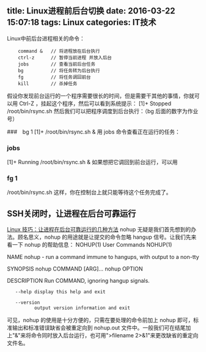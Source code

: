 title: Linux进程前后台切换
date: 2016-03-22 15:07:18
tags: Linux
categories: IT技术
---
Linux中前后台进程相关的命令：

        command &   // 将进程放在后台执行
        ctrl-z      // 暂停当前进程 并放入后台
        jobs        // 查看当前后台任务
        bg          // 将任务转为后台执行
        fg          // 将任务调回前台
        kill        // 杀掉任务

假设你发现前台运行的一个程序需要很长的时间，但是需要干其他的事情，你就可以用 Ctrl-Z ，挂起这个程序，然后可以看到系统提示：
[1]+ Stopped /root/bin/rsync.sh
然后我们可以把程序调度到后台执行：（bg 后面的数字为作业号）

###　bg 1
[1]+ /root/bin/rsync.sh &
用 jobs 命令查看正在运行的任务：

### jobs
[1]+ Running /root/bin/rsync.sh &
如果想把它调回到前台运行，可以用

### fg 1
/root/bin/rsync.sh
这样，你在控制台上就只能等待这个任务完成了。

## SSH关闭时，让进程在后台可靠运行
[Linux 技巧：让进程在后台可靠运行的几种方法](https://www.ibm.com/developerworks/cn/linux/l-cn-nohup/)
nohup 无疑是我们首先想到的办法。顾名思义，nohup 的用途就是让提交的命令忽略 hangup 信号。让我们先来看一下 nohup 的帮助信息：
NOHUP(1)                        User Commands                        NOHUP(1)

NAME
       nohup - run a command immune to hangups, with output to a non-tty

SYNOPSIS
       nohup COMMAND [ARG]...
       nohup OPTION

DESCRIPTION
       Run COMMAND, ignoring hangup signals.

       --help display this help and exit

       --version
              output version information and exit
可见，nohup 的使用是十分方便的，只需在要处理的命令前加上 nohup 即可，标准输出和标准错误缺省会被重定向到 nohup.out 文件中。一般我们可在结尾加上"&"来将命令同时放入后台运行，也可用">filename 2>&1"来更改缺省的重定向文件名。